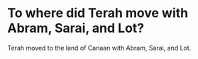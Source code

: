 # To where did Terah move with Abram, Sarai, and Lot?

Terah moved to the land of Canaan with Abram, Sarai, and Lot.
